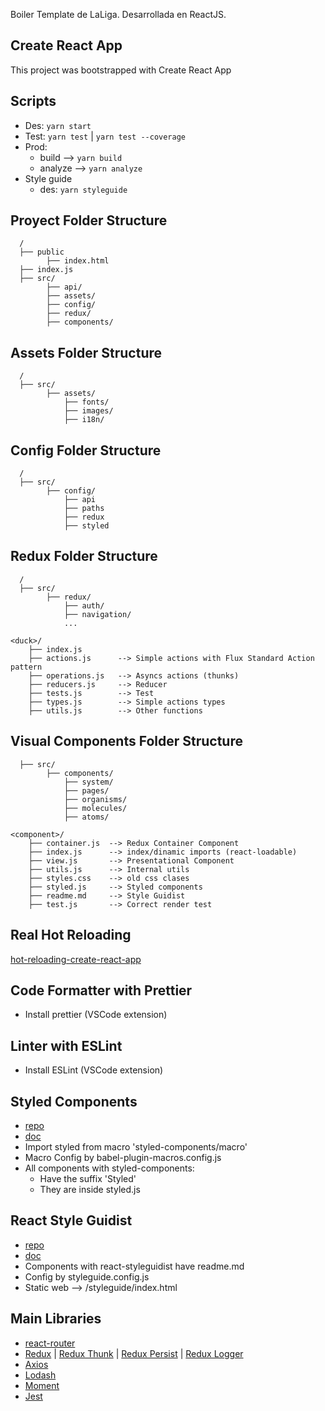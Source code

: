
Boiler Template de LaLiga. Desarrollada en ReactJS.

## Create React App

This project was bootstrapped with Create React App


## Scripts

* Des: ```yarn start```
* Test: ```yarn test``` | ```yarn test --coverage```
* Prod:
    * build --> ```yarn build``` 
    * analyze --> ```yarn analyze```
* Style guide 
    * des: ```yarn styleguide``` 



## Proyect Folder Structure

```
  /
  ├── public    
        ├── index.html                  
  ├── index.js                     
  ├── src/                          
        ├── api/            
        ├── assets/                   
        ├── config/         
        ├── redux/                                
        ├── components/                       
```


## Assets Folder Structure

```
  /                  
  ├── src/                                   
        ├── assets/    
            ├── fonts/   
            ├── images/ 
            ├── i18n/             
```


## Config Folder Structure

```
  /                   
  ├── src/                                       
        ├── config/     
            ├── api
            ├── paths  
            ├── redux
            ├── styled      
```


## Redux Folder Structure

```
  /                 
  ├── src/                                 
        ├── redux/     
            ├── auth/          
            ├── navigation/  
            ...
```

```
<duck>/
    ├── index.js        
    ├── actions.js      --> Simple actions with Flux Standard Action pattern
    ├── operations.js   --> Asyncs actions (thunks)
    ├── reducers.js     --> Reducer 
    ├── tests.js        --> Test
    ├── types.js        --> Simple actions types
    ├── utils.js        --> Other functions
```


## Visual Components Folder Structure

```                   
  ├── src/                                                    
        ├── components/             
            ├── system/    
            ├── pages/       
            ├── organisms/          
            ├── molecules/          
            ├── atoms/              
```

```
<component>/
    ├── container.js  --> Redux Container Component
    ├── index.js      --> index/dinamic imports (react-loadable)
    ├── view.js       --> Presentational Component 
    ├── utils.js      --> Internal utils
    ├── styles.css    --> old css clases
    ├── styled.js     --> Styled components
    ├── readme.md     --> Style Guidist
    ├── test.js       --> Correct render test
```


## Real Hot Reloading

[hot-reloading-create-react-app](https://medium.com/superhighfives/hot-reloading-create-react-app-73297a00dcad)


## Code Formatter with Prettier

- Install prettier (VSCode extension)


## Linter with ESLint

- Install ESLint (VSCode extension)


## Styled Components

* [repo](https://github.com/styled-components)
* [doc](https://www.styled-components.com/)
* Import styled from macro 'styled-components/macro'
* Macro Config by babel-plugin-macros.config.js
* All components with styled-components:
    - Have the suffix 'Styled'
    - They are inside styled.js


## React Style Guidist

* [repo](https://github.com/styleguidist/react-styleguidist)
* [doc](https://react-styleguidist.js.org/docs/getting-started.html)
* Components with react-styleguidist have readme.md
* Config by styleguide.config.js
* Static web --> /styleguide/index.html


## Main Libraries

* [react-router](https://github.com/ReactTraining/react-router)
* [Redux](https://github.com/reactjs/redux/)
| [Redux Thunk](https://github.com/gaearon/redux-thunk)
| [Redux Persist](https://github.com/rt2zz/redux-persist)
| [Redux Logger](https://github.com/LogRocket/redux-logger)
* [Axios](https://github.com/axios/axios)
* [Lodash](https://lodash.com/)
* [Moment](https://momentjs.com/)
* [Jest](https://facebook.github.io/jest/)
